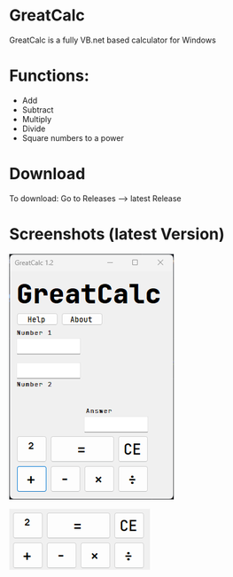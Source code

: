 # GreatCalc

GreatCalc is a fully VB.net based calculator for Windows

# Functions:
- Add
- Subtract
- Multiply
- Divide
- Square numbers to a power

# Download

To download:
Go to Releases --> latest Release

# Screenshots (latest Version)

![alt text](MainWindow.png)


![alt text](buttons.png)

